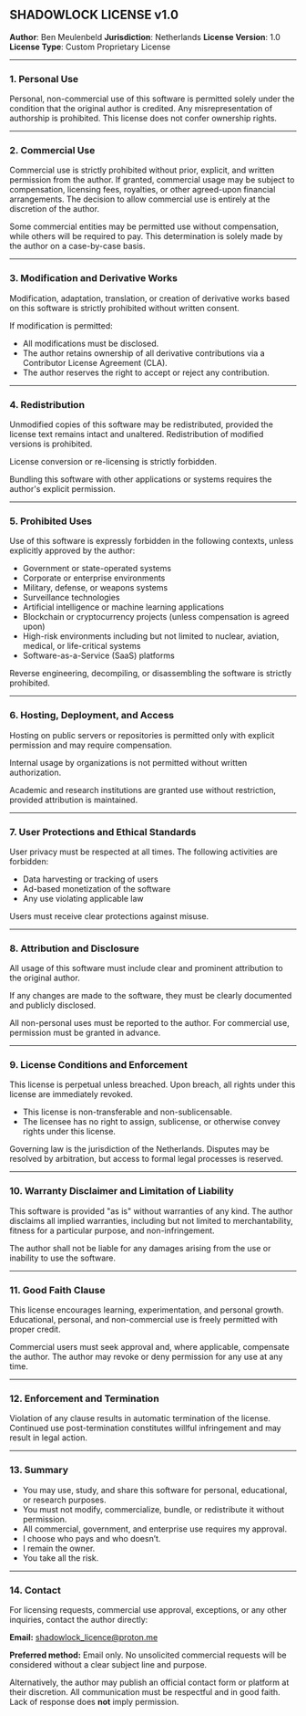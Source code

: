 ## SHADOWLOCK LICENSE v1.0

**Author**: Ben Meulenbeld
**Jurisdiction**: Netherlands
**License Version**: 1.0
**License Type**: Custom Proprietary License

---

### 1. Personal Use

Personal, non-commercial use of this software is permitted solely under the condition that the original author is credited. Any misrepresentation of authorship is prohibited. This license does not confer ownership rights.

---

### 2. Commercial Use

Commercial use is strictly prohibited without prior, explicit, and written permission from the author. If granted, commercial usage may be subject to compensation, licensing fees, royalties, or other agreed-upon financial arrangements. The decision to allow commercial use is entirely at the discretion of the author.

Some commercial entities may be permitted use without compensation, while others will be required to pay. This determination is solely made by the author on a case-by-case basis.

---

### 3. Modification and Derivative Works

Modification, adaptation, translation, or creation of derivative works based on this software is strictly prohibited without written consent.

If modification is permitted:

* All modifications must be disclosed.
* The author retains ownership of all derivative contributions via a Contributor License Agreement (CLA).
* The author reserves the right to accept or reject any contribution.

---

### 4. Redistribution

Unmodified copies of this software may be redistributed, provided the license text remains intact and unaltered. Redistribution of modified versions is prohibited.

License conversion or re-licensing is strictly forbidden.

Bundling this software with other applications or systems requires the author's explicit permission.

---

### 5. Prohibited Uses

Use of this software is expressly forbidden in the following contexts, unless explicitly approved by the author:

* Government or state-operated systems
* Corporate or enterprise environments
* Military, defense, or weapons systems
* Surveillance technologies
* Artificial intelligence or machine learning applications
* Blockchain or cryptocurrency projects (unless compensation is agreed upon)
* High-risk environments including but not limited to nuclear, aviation, medical, or life-critical systems
* Software-as-a-Service (SaaS) platforms

Reverse engineering, decompiling, or disassembling the software is strictly prohibited.

---

### 6. Hosting, Deployment, and Access

Hosting on public servers or repositories is permitted only with explicit permission and may require compensation.

Internal usage by organizations is not permitted without written authorization.

Academic and research institutions are granted use without restriction, provided attribution is maintained.

---

### 7. User Protections and Ethical Standards

User privacy must be respected at all times. The following activities are forbidden:

* Data harvesting or tracking of users
* Ad-based monetization of the software
* Any use violating applicable law

Users must receive clear protections against misuse.

---

### 8. Attribution and Disclosure

All usage of this software must include clear and prominent attribution to the original author.

If any changes are made to the software, they must be clearly documented and publicly disclosed.

All non-personal uses must be reported to the author. For commercial use, permission must be granted in advance.

---

### 9. License Conditions and Enforcement

This license is perpetual unless breached. Upon breach, all rights under this license are immediately revoked.

* This license is non-transferable and non-sublicensable.
* The licensee has no right to assign, sublicense, or otherwise convey rights under this license.

Governing law is the jurisdiction of the Netherlands. Disputes may be resolved by arbitration, but access to formal legal processes is reserved.

---

### 10. Warranty Disclaimer and Limitation of Liability

This software is provided "as is" without warranties of any kind. The author disclaims all implied warranties, including but not limited to merchantability, fitness for a particular purpose, and non-infringement.

The author shall not be liable for any damages arising from the use or inability to use the software.

---

### 11. Good Faith Clause

This license encourages learning, experimentation, and personal growth. Educational, personal, and non-commercial use is freely permitted with proper credit.

Commercial users must seek approval and, where applicable, compensate the author. The author may revoke or deny permission for any use at any time.

---

### 12. Enforcement and Termination

Violation of any clause results in automatic termination of the license. Continued use post-termination constitutes willful infringement and may result in legal action.

---

### 13. Summary

* You may use, study, and share this software for personal, educational, or research purposes.
* You must not modify, commercialize, bundle, or redistribute it without permission.
* All commercial, government, and enterprise use requires my approval.
* I choose who pays and who doesn’t.
* I remain the owner.
* You take all the risk.

---



### 14. Contact

For licensing requests, commercial use approval, exceptions, or any other inquiries, contact the author directly:

**Email:** shadowlock_licence@proton.me

**Preferred method:** Email only. No unsolicited commercial requests will be considered without a clear subject line and purpose.

Alternatively, the author may publish an official contact form or platform at their discretion. All communication must be respectful and in good faith. Lack of response does **not** imply permission.
